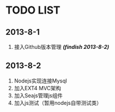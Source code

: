 **TODO LIST**
==

## 2013-8-1 
1. 接入Github版本管理	***(findish 2013-8-2)***

## 2013-8-2
1. Nodejs实现连接Mysql
2. 加入EXT4 MVC架构
3. 加入Seajs管理js组件
4. 加入js测试（暂用nodejs自带测试类）